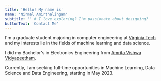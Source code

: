 ```yaml
---
title: 'Hello! My name is'
name: 'Nirmal Amirthalingam'
subtitle: '' # I love exploring? I'm passionate about designing?
buttonText: 'Contact Me'
---
```


I'm a graduate student majoring in computer engineering at [Virginia Tech](https://www.vt.edu/) and my interests lie in the fields of machine learning and data science.

I did my Bachelor's in Electronics Engineering from [Amrita Vishwa Vidyapeetham](https://www.amrita.edu/campus/coimbatore/). 

Currently, I am seeking full-time opportunities in Machine Learning, Data Science and Data Engineering, starting in May 2023. 